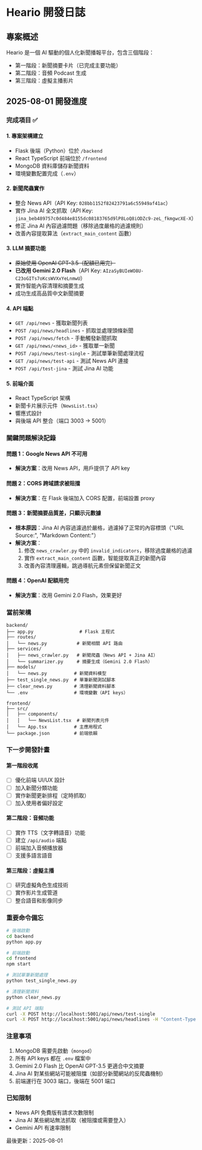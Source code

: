 # Heario 開發日誌

## 專案概述
Heario 是一個 AI 驅動的個人化新聞播報平台，包含三個階段：
- 第一階段：新聞摘要卡片（已完成主要功能）
- 第二階段：音頻 Podcast 生成
- 第三階段：虛擬主播影片

## 2025-08-01 開發進度

### 完成項目 ✅

#### 1. 專案架構建立
- Flask 後端（Python）位於 `/backend`
- React TypeScript 前端位於 `/frontend`
- MongoDB 資料庫儲存新聞資料
- 環境變數配置完成（`.env`）

#### 2. 新聞爬蟲實作
- 整合 News API（API Key: `028bb1152f82423791a6c55949af41ac`）
- 實作 Jina AI 全文抓取（API Key: `jina_beb489757c0d484e8155dc08183765d9lP8LoQ8iODZc9-zeL_fkmgwcXE-X`）
- 修正 Jina AI 內容過濾問題（移除過度嚴格的過濾規則）
- 改善內容提取算法（`extract_main_content` 函數）

#### 3. LLM 摘要功能
- ~~原始使用 OpenAI GPT-3.5（配額已用完）~~
- **已改用 Gemini 2.0 Flash**（API Key: `AIzaSyBUIeWO8U-C23oGITs7oKcsWVXxYeLnmwU`）
- 實作智能內容清理和摘要生成
- 成功生成高品質中文新聞摘要

#### 4. API 端點
- `GET /api/news` - 獲取新聞列表
- `POST /api/news/headlines` - 抓取並處理頭條新聞
- `POST /api/news/fetch` - 手動觸發新聞抓取
- `GET /api/news/<news_id>` - 獲取單一新聞
- `POST /api/news/test-single` - 測試單筆新聞處理流程
- `GET /api/news/test-api` - 測試 News API 連接
- `POST /api/test-jina` - 測試 Jina AI 功能

#### 5. 前端介面
- React TypeScript 架構
- 新聞卡片展示元件（`NewsList.tsx`）
- 響應式設計
- 與後端 API 整合（端口 3003 -> 5001）

### 關鍵問題解決記錄

#### 問題 1：Google News API 不可用
- **解決方案**：改用 News API，用戶提供了 API key

#### 問題 2：CORS 跨域請求被阻擋
- **解決方案**：在 Flask 後端加入 CORS 配置，前端設置 proxy

#### 問題 3：新聞摘要品質差，只顯示元數據
- **根本原因**：Jina AI 內容過濾過於嚴格，過濾掉了正常的內容標頭（"URL Source:", "Markdown Content:"）
- **解決方案**：
  1. 修改 `news_crawler.py` 中的 `invalid_indicators`，移除過度嚴格的過濾
  2. 實作 `extract_main_content` 函數，智能提取真正的新聞內容
  3. 改善內容清理邏輯，跳過導航元素但保留新聞正文

#### 問題 4：OpenAI 配額用完
- **解決方案**：改用 Gemini 2.0 Flash，效果更好

### 當前架構

```
backend/
├── app.py                 # Flask 主程式
├── routes/
│   └── news.py           # 新聞相關 API 路由
├── services/
│   ├── news_crawler.py   # 新聞爬蟲（News API + Jina AI）
│   └── summarizer.py     # 摘要生成（Gemini 2.0 Flash）
├── models/
│   └── news.py          # 新聞資料模型
├── test_single_news.py  # 單筆新聞測試腳本
├── clear_news.py        # 清理新聞資料腳本
└── .env                 # 環境變數（API keys）

frontend/
├── src/
│   ├── components/
│   │   └── NewsList.tsx  # 新聞列表元件
│   └── App.tsx          # 主應用程式
└── package.json         # 前端依賴
```

### 下一步開發計畫

#### 第一階段收尾
- [ ] 優化前端 UI/UX 設計
- [ ] 加入新聞分類功能
- [ ] 實作新聞更新排程（定時抓取）
- [ ] 加入使用者偏好設定

#### 第二階段：音頻功能
- [ ] 實作 TTS（文字轉語音）功能
- [ ] 建立 `/api/audio` 端點
- [ ] 前端加入音頻播放器
- [ ] 支援多語言語音

#### 第三階段：虛擬主播
- [ ] 研究虛擬角色生成技術
- [ ] 實作影片生成管道
- [ ] 整合語音和影像同步

### 重要命令備忘

```bash
# 後端啟動
cd backend
python app.py

# 前端啟動
cd frontend
npm start

# 測試單筆新聞處理
python test_single_news.py

# 清理新聞資料
python clear_news.py

# 測試 API 端點
curl -X POST http://localhost:5001/api/news/test-single
curl -X POST http://localhost:5001/api/news/headlines -H "Content-Type: application/json" -d '{"use_search": true}'
```

### 注意事項
1. MongoDB 需要先啟動（`mongod`）
2. 所有 API keys 都在 `.env` 檔案中
3. Gemini 2.0 Flash 比 OpenAI GPT-3.5 更適合中文摘要
4. Jina AI 對某些網站可能被阻擋（如部分新聞網站的反爬蟲機制）
5. 前端運行在 3003 端口，後端在 5001 端口

### 已知限制
- News API 免費版有請求次數限制
- Jina AI 某些網站無法抓取（被阻擋或需要登入）
- Gemini API 有速率限制

最後更新：2025-08-01